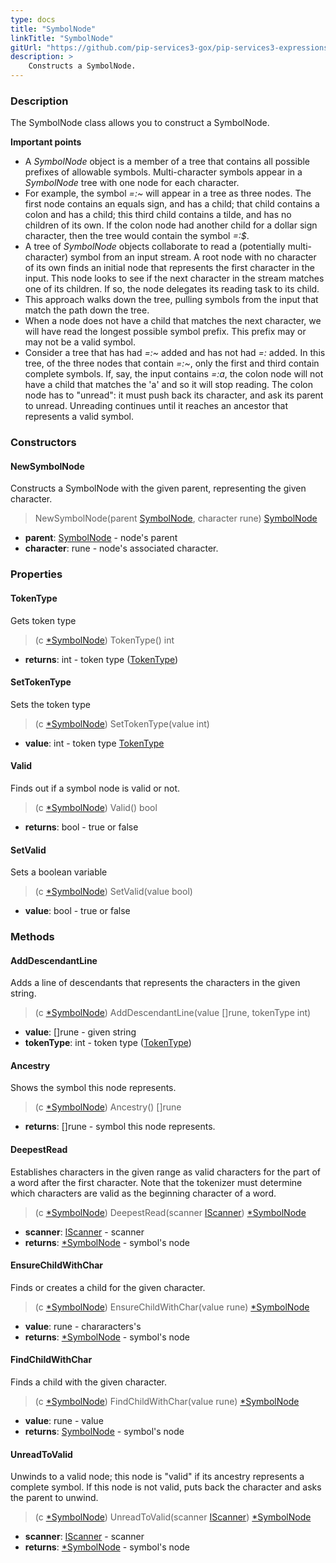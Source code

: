 ```yaml
---
type: docs
title: "SymbolNode"
linkTitle: "SymbolNode"
gitUrl: "https://github.com/pip-services3-gox/pip-services3-expressions-gox"
description: > 
    Constructs a SymbolNode.
---
```


### Description
The SymbolNode class allows you to construct a SymbolNode.

**Important points**

- A *SymbolNode* object is a member of a tree that contains all possible prefixes of allowable symbols. Multi-character symbols appear in a *SymbolNode* tree with one node for each character.
- For example, the symbol *=:~* will appear in a tree as three nodes. The first node contains an equals sign, and has a child; that child contains a colon and has a child; this third child contains a tilde, and has no children of its own. If the colon node had another child for a dollar sign character, then the tree would contain the symbol *=:$*.
- A tree of *SymbolNode* objects collaborate to read a (potentially multi-character) symbol from an input stream. A root node with no character of its own finds an initial node
that represents the first character in the input. This node looks to see if the next character in the stream matches one of its children. If so, the node delegates its reading task to its child.
- This approach walks down the tree, pulling symbols from the input that match the path down the tree.
- When a node does not have a child that matches the next character, we will have read the longest possible symbol prefix. This prefix may or may not be a valid symbol.
- Consider a tree that has had *=:~* added and has not had *=:* added. In this tree, of the three nodes that contain *=:~*, only the first and third contain
complete symbols. If, say, the input contains *=:a*, the colon node will not have a child that matches the 'a' and so it will stop reading. The colon node has to "unread": it must push back its character, and ask its parent to unread. Unreading continues until it reaches an ancestor that represents a valid symbol.

### Constructors

#### NewSymbolNode
Constructs a SymbolNode with the given parent, representing the given character.

> NewSymbolNode(parent [SymbolNode](), character rune) [SymbolNode]()

- **parent**: [SymbolNode]() - node's parent
- **character**: rune - node's associated character.


### Properties

#### TokenType
Gets token type
> (c [*SymbolNode]()) TokenType() int

- **returns**: int - token type ([TokenType](../../token_type))

#### SetTokenType
Sets the token type
> (c [*SymbolNode]()) SetTokenType(value int)

- **value**: int - token type [TokenType](../../token_type)

#### Valid
Finds out if a symbol node is valid or not.

> (c [*SymbolNode]()) Valid() bool

- **returns**: bool - true or false

#### SetValid
Sets a boolean variable 
> (c [*SymbolNode]()) SetValid(value bool)

- **value**: bool - true or false


### Methods


#### AddDescendantLine
Adds a line of descendants that represents the characters in the given string.

> (c [*SymbolNode]()) AddDescendantLine(value []rune, tokenType int)

- **value**: []rune - given string
- **tokenType**: int - token type ([TokenType](../../token_type))

#### Ancestry
Shows the symbol this node represents.

> (c [*SymbolNode]()) Ancestry() []rune

- **returns**: []rune - symbol this node represents.

#### DeepestRead
Establishes characters in the given range as valid characters for the part of a word after the first character. Note that the tokenizer must determine which characters are valid as the beginning character of a word.

> (c [*SymbolNode]()) DeepestRead(scanner [IScanner](../../../io/iscanner)) [*SymbolNode]()

- **scanner**: [IScanner](../../../io/iscanner) - scanner
- **returns**: [*SymbolNode]() - symbol's node


#### EnsureChildWithChar
Finds or creates a child for the given character.

> (c [*SymbolNode]()) EnsureChildWithChar(value rune) [*SymbolNode]()

- **value**: rune - chararacters's 
- **returns**: [*SymbolNode]() - symbol's node


#### FindChildWithChar
Finds a child with the given character.

> (c [*SymbolNode]()) FindChildWithChar(value rune) [*SymbolNode]()

- **value**: rune - value
- **returns**: [SymbolNode]() - symbol's node


#### UnreadToValid
Unwinds to a valid node; this node is "valid" if its ancestry represents a complete symbol.
If this node is not valid, puts back the character and asks the parent to unwind.

> (c [*SymbolNode]()) UnreadToValid(scanner [IScanner](../../../io/iscanner)) [*SymbolNode]()

- **scanner**: [IScanner](../../../io/iscanner) - scanner
- **returns**: [*SymbolNode]() - symbol's node
